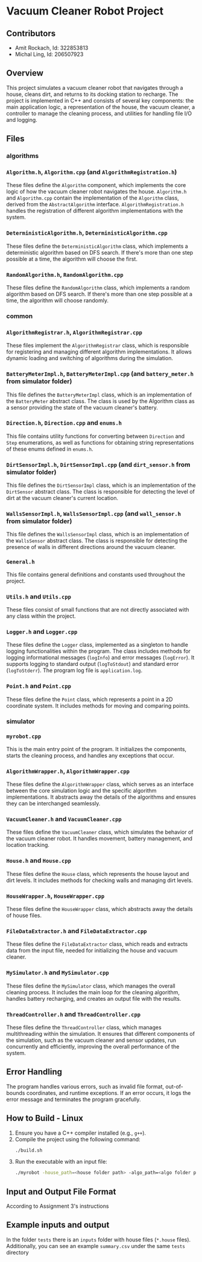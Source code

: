 # Vacuum Cleaner Robot Project

## Contributors

- Amit Rockach, Id: 322853813
- Michal Ling, Id: 206507923

## Overview

This project simulates a vacuum cleaner robot that navigates through a house, cleans dirt, and returns to its docking station to recharge. The project is implemented in C++ and consists of several key components: the main application logic, a representation of the house, the vacuum cleaner, a controller to manage the cleaning process, and utilities for handling file I/O and logging.

## Files

### algorithms
### `Algorithm.h`, `Algorithm.cpp` (and `AlgorithmRegistration.h`)

These files define the `Algorithm` component, which implements the core logic of how the vacuum cleaner robot navigates the house. `Algorithm.h` and `Algorithm.cpp` contain the implementation of the `Algorithm` class, derived from the `AbstractAlgorithm` interface. `AlgorithmRegistration.h` handles the registration of different algorithm implementations with the system.

### `DeterministicAlgorithm.h`, `DeterministicAlgorithm.cpp`

These files define the `DeterministicAlgorithm` class, which implements a deterministic algorithm based on DFS search. If there's more than one step possible at a time, the algorithm will choose the first. 

### `RandomAlgorithm.h`, `RandomAlgorithm.cpp`
These files define the `RandomAlgorithm` class, which implements a random algorithm based on DFS search. If there's more than one step possible at a time, the algorithm will choose randomly.

### common
### `AlgorithmRegistrar.h`, `AlgorithmRegistrar.cpp`
These files implement the `AlgorithmRegistrar` class, which is responsible for registering and managing different algorithm implementations. It allows dynamic loading and switching of algorithms during the simulation.

### `BatteryMeterImpl.h`, `BatteryMeterImpl.cpp` (and `battery_meter.h` from simulator folder)

This file defines the `BatteryMeterImpl` class, which is an implementation of the `BatteryMeter` abstract class. The class is used by the Algorithm class as a sensor providing the state of the vacuum cleaner's battery.

### `Direction.h`, `Direction.cpp` and `enums.h`

This file contains utility functions for converting between `Direction` and `Step` enumerations, as well as functions for obtaining string representations of these enums defined in `enums.h`.

### `DirtSensorImpl.h`, `DirtSensorImpl.cpp` (and `dirt_sensor.h` from simulator folder)

This file defines the `DirtSensorImpl` class, which is an implementation of the `DirtSensor` abstract class. The class is responsible for detecting the level of dirt at the vacuum cleaner's current location.

### `WallsSensorImpl.h`, `WallsSensorImpl.cpp` (and `wall_sensor.h` from simulator folder)

This file defines the `WallsSensorImpl` class, which is an implementation of the `WallsSensor` abstract class. The class is responsible for detecting the presence of walls in different directions around the vacuum cleaner.

### `General.h`

This file contains general definitions and constants used throughout the project.

### `Utils.h` and `Utils.cpp`

These files consist of small functions that are not directly associated with any class within the project.

### `Logger.h` and `Logger.cpp`

These files define the `Logger` class, implemented as a singleton to handle logging functionalities within the program. The class includes methods for logging informational messages (`logInfo`) and error messages (`logError`). It supports logging to standard output (`logToStdout`) and standard error (`logToStderr`). The program log file is `application.log`.

### `Point.h` and `Point.cpp`

These files define the `Point` class, which represents a point in a 2D coordinate system. It includes methods for moving and comparing points.

### simulator

### `myrobot.cpp`

This is the main entry point of the program. It initializes the components, starts the cleaning process, and handles any exceptions that occur.

### `AlgorithmWrapper.h`, `AlgorithmWrapper.cpp` 

These files define the `AlgorithmWrapper` class, which serves as an interface between the core simulation logic and the specific algorithm implementations. It abstracts away the details of the algorithms and ensures they can be interchanged seamlessly.

### `VacuumCleaner.h` and `VacuumCleaner.cpp`

These files define the `VacuumCleaner` class, which simulates the behavior of the vacuum cleaner robot. It handles movement, battery management, and location tracking.

### `House.h` and `House.cpp`

These files define the `House` class, which represents the house layout and dirt levels. It includes methods for checking walls and managing dirt levels.

### `HouseWrapper.h`, `HouseWrapper.cpp`

These files define the `HouseWrapper` class, which abstracts away the details of house files.

### `FileDataExtractor.h` and `FileDataExtractor.cpp`

These files define the `FileDataExtractor` class, which reads and extracts data from the input file, needed for initializing the house and vacuum cleaner.

### `MySimulator.h` and `MySimulator.cpp`

These files define the `MySimulator` class, which manages the overall cleaning process. It includes the main loop for the cleaning algorithm, handles battery recharging, and creates an output file with the results.

### `ThreadController.h` and `ThreadController.cpp`

These files define the `ThreadController` class, which manages multithreading within the simulation. It ensures that different components of the simulation, such as the vacuum cleaner and sensor updates, run concurrently and efficiently, improving the overall performance of the system.


## Error Handling

The program handles various errors, such as invalid file format, out-of-bounds coordinates, and runtime exceptions. If an error occurs, it logs the error message and terminates the program gracefully.

## How to Build - Linux

1. Ensure you have a C++ compiler installed (e.g., `g++`).
2. Compile the project using the following command:
   ```sh
   ./build.sh
   ```
3. Run the executable with an input file:
   ```sh
   ./myrobot -house_path=<house folder path> -algo_path=<algo folder path>
   ```

## Input and Output File Format

According to Assignment 3's instructions

## Example inputs and output

In the folder `tests` there is an `inputs` folder with house files (`*.house` files).
Additionally, you can see an example `summary.csv` under the same `tests` directory
